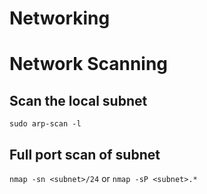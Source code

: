 # Networking

# Network Scanning
## Scan the local subnet
`sudo arp-scan -l`

## Full port scan of subnet
`nmap -sn <subnet>/24`
or
`nmap -sP <subnet>.*`


